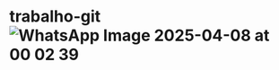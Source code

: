 # trabalho-git  ![WhatsApp Image 2025-04-08 at 00 02 39](https://github.com/user-attachments/assets/fbffaa5e-3c71-4def-972d-02ed1f4447b0)
